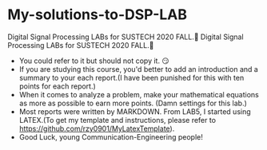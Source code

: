 # My-solutions-to-DSP-LAB
Digital Signal Processing LABs for SUSTECH 2020 FALL.:carrot:
Digital Signal Processing LABs for SUSTECH 2020 FALL.:carrot:
+ You could refer to it but should not copy it. :smirk:
+ If you are studying this course, you'd better to add an introduction and a summary to your each report.(I have been punished for this with ten points for each report.)
+ When it comes to analyze a problem, make your mathematical equations as more as possible to earn more points. (Damn settings for this lab.)
+ Most reports were written by MARKDOWN. From LAB5, I started using LATEX.(To get my template and instructions, please refer to <https://github.com/rzy0901/MyLatexTemplate>).
+ Good Luck, young Communication-Engineering people!
